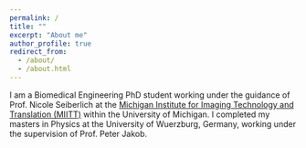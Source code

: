 ```yaml
---
permalink: /
title: ""
excerpt: "About me"
author_profile: true
redirect_from: 
  - /about/
  - /about.html
---
```


I am a Biomedical Engineering PhD student working under the guidance of Prof. Nicole Seiberlich at the [Michigan Institute for Imaging Technology and Translation (MIITT)](https://miitt.med.umich.edu/) within the University of Michigan. I completed my masters in Physics at the University of Wuerzburg, Germany, working under the supervision of Prof. Peter Jakob.

[//]: # "[Curriculum Vitae (CV)](https://tomgriesler.github.io/files/CV_Griesler_2024-07-17.pdf)"
